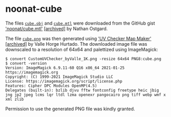 # noonat-cube

The files [``cube.obj``](cube.obj) and [``cube.mtl``](cube.mtl) were downloaded from the GitHub gist
['noonat/cube.mtl'](https://gist.github.com/noonat/1131091#file-cube-obj)
[[archived]](https://web.archive.org/web/20231209210259/https://gist.github.com/noonat/1131091#file-cube-obj)
by Nathan Ostgard.

The file [``cube.png``](cube.png) was then generated using ['UV Checker Map Maker'](https://uvchecker.vinzi.xyz/)
[[archived]](https://web.archive.org/web/20231210113302/https://uvchecker.vinzi.xyz/)
by Valle Horge Hurtado. The downloaded image file was downscaled to a resolution of 64x64 and palettized using ImageMagick:

```console
$ convert CustomUVChecker_byValle_1K.png -resize 64x64 PNG8:cube.png
$ convert -version
Version: ImageMagick 6.9.11-60 Q16 x86_64 2021-01-25 https://imagemagick.org
Copyright: (C) 1999-2021 ImageMagick Studio LLC
License: https://imagemagick.org/script/license.php
Features: Cipher DPC Modules OpenMP(4.5)
Delegates (built-in): bzlib djvu fftw fontconfig freetype heic jbig jng jp2 jpeg lcms lqr ltdl lzma openexr pangocairo png tiff webp wmf x xml zlib
```

Permission to use the generated PNG file was kindly granted.
